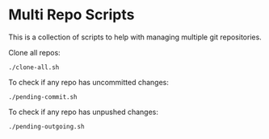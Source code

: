 # Multi Repo Scripts

This is a collection of scripts to help with managing multiple git repositories.

Clone all repos:

```shell
./clone-all.sh
```

To check if any repo has uncommitted changes:

```shell
./pending-commit.sh
```

To check if any repo has unpushed changes:

```shell
./pending-outgoing.sh
```